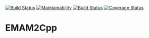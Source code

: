 [![Build Status](https://travis-ci.org/EmbeddedMontiArc/EMAM2Cpp.svg?branch=master)](https://travis-ci.org/EmbeddedMontiArc/EMAM2Cpp)
[![Maintainability](https://api.codeclimate.com/v1/badges/d5ab3adafbdf394aef68/maintainability)](https://codeclimate.com/github/EmbeddedMontiArc/EMAM2Cpp/maintainability)
[![Build Status](https://circleci.com/gh/EmbeddedMontiArc/EMAM2Cpp/tree/master.svg?style=shield&circle-token=:circle-token)](https://circleci.com/gh/EmbeddedMontiArc/EMAM2Cpp/tree/master)
[![Coverage Status](https://coveralls.io/repos/github/EmbeddedMontiArc/EMAM2Cpp/badge.svg?branch=master)](https://coveralls.io/github/EmbeddedMontiArc/EMAM2Cpp?branch=master)

# EMAM2Cpp
